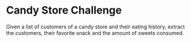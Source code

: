 # Candy Store Challenge

Given a list of customers of a candy store and their eating history, extract the customers, their favorite snack and the 
amount of sweets consumed.